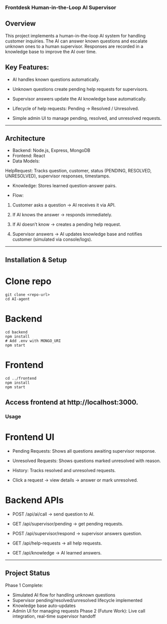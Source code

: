 ### Frontdesk Human-in-the-Loop AI Supervisor

## Overview
This project implements a human-in-the-loop AI system for handling customer inquiries.
The AI can answer known questions and escalate unknown ones to a human supervisor. Responses are recorded in a knowledge base to improve the AI over time.

## Key Features:
- AI handles known questions automatically.

- Unknown questions create pending help requests for supervisors.

- Supervisor answers update the AI knowledge base automatically.

- Lifecycle of help requests: Pending → Resolved / Unresolved.

- Simple admin UI to manage pending, resolved, and unresolved requests.

---

## Architecture
- Backend: Node.js, Express, MongoDB
- Frontend: React
- Data Models:

HelpRequest: Tracks question, customer, status (PENDING, RESOLVED, UNRESOLVED), supervisor responses, timestamps.

- Knowledge: Stores learned question-answer pairs.

- Flow:

1. Customer asks a question → AI receives it via API.

2. If AI knows the answer → responds immediately.

3. If AI doesn’t know → creates a pending help request.

4. Supervisor answers → AI updates knowledge base and notifies customer (simulated via console/logs).

---
## Installation & Setup
# Clone repo
```
git clone <repo-url>
cd AI-agent
```
# Backend
```
cd backend
npm install
# Add .env with MONGO_URI
npm start
```
# Frontend
```
cd ../frontend
npm install
npm start
```
Access frontend at http://localhost:3000.
---

### Usage
# Frontend UI

- Pending Requests: Shows all questions awaiting supervisor response.

- Unresolved Requests: Shows questions marked unresolved with reason.

- History: Tracks resolved and unresolved requests.

- Click a request → view details → answer or mark unresolved.

# Backend APIs

- POST /api/ai/call → send question to AI.

- GET /api/supervisor/pending → get pending requests.

- POST /api/supervisor/respond → supervisor answers question.

- GET /api/help-requests → all help requests.

- GET /api/knowledge → AI learned answers.
---

## Project Status
Phase 1 Complete: 
- Simulated AI flow for handling unknown questions
- Supervisor pending/resolved/unresolved lifecycle implemented
- Knowledge base auto-updates
- Admin UI for managing requests
Phase 2 (Future Work): Live call integration, real-time supervisor handoff



